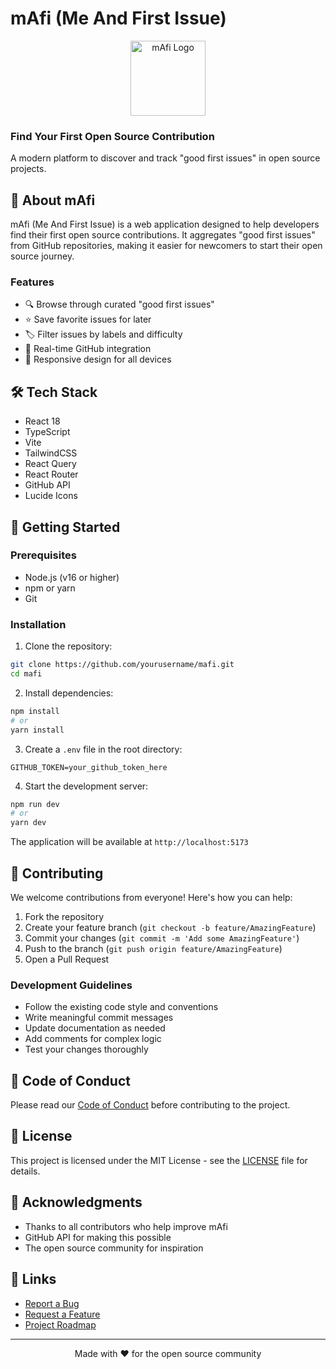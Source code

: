 # mAfi (Me And First Issue)

<div align="center">
   <img src="https://github.com/user-attachments/assets/cb8306bc-22b8-4dc2-95fd-af2d8d66b6d1" alt="mAfi Logo" width="120" />
</div>

  <h3>Find Your First Open Source Contribution</h3>
  <p>A modern platform to discover and track "good first issues" in open source projects.</p>
</div>

## 🚀 About mAfi

mAfi (Me And First Issue) is a web application designed to help developers find their first open source contributions. It aggregates "good first issues" from GitHub repositories, making it easier for newcomers to start their open source journey.

### Features

- 🔍 Browse through curated "good first issues"
- ⭐ Save favorite issues for later
- 🏷️ Filter issues by labels and difficulty
- 🎯 Real-time GitHub integration
- 📱 Responsive design for all devices

## 🛠️ Tech Stack

- React 18
- TypeScript
- Vite
- TailwindCSS
- React Query
- React Router
- GitHub API
- Lucide Icons

## 🚀 Getting Started

### Prerequisites

- Node.js (v16 or higher)
- npm or yarn
- Git

### Installation

1. Clone the repository:
```bash
git clone https://github.com/yourusername/mafi.git
cd mafi
```

2. Install dependencies:
```bash
npm install
# or
yarn install
```

3. Create a `.env` file in the root directory:
```env
GITHUB_TOKEN=your_github_token_here
```

4. Start the development server:
```bash
npm run dev
# or
yarn dev
```

The application will be available at `http://localhost:5173`

## 🤝 Contributing

We welcome contributions from everyone! Here's how you can help:

1. Fork the repository
2. Create your feature branch (`git checkout -b feature/AmazingFeature`)
3. Commit your changes (`git commit -m 'Add some AmazingFeature'`)
4. Push to the branch (`git push origin feature/AmazingFeature`)
5. Open a Pull Request

### Development Guidelines

- Follow the existing code style and conventions
- Write meaningful commit messages
- Update documentation as needed
- Add comments for complex logic
- Test your changes thoroughly

## 📝 Code of Conduct

Please read our [Code of Conduct](CODE_OF_CONDUCT.md) before contributing to the project.

## 📜 License

This project is licensed under the MIT License - see the [LICENSE](LICENSE) file for details.

## 🙏 Acknowledgments

- Thanks to all contributors who help improve mAfi
- GitHub API for making this possible
- The open source community for inspiration

## 🔗 Links

- [Report a Bug](https://github.com/yourusername/mafi/issues)
- [Request a Feature](https://github.com/yourusername/mafi/issues)
- [Project Roadmap](https://github.com/yourusername/mafi/projects)

---

<div align="center">
  Made with ❤️ for the open source community
</div>
